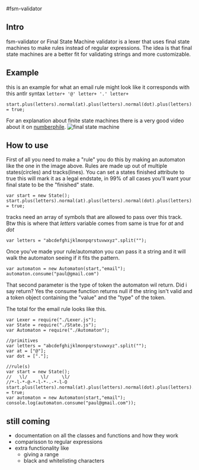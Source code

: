 #fsm-validator

## Intro
fsm-validator or Final State Machine validator is a lexer that uses final state machines to make rules instead of regular expressions.
The idea is that final state machines are a better fit for validating strings and more customizable.

## Example
this is an example for what an email rule might look like it corresponds with this antlr syntax
`letter+ '@' letter+ '.' letter+`

    start.plus(letters).normal(at).plus(letters).normal(dot).plus(letters).finished = true;

For an explanation about finite state machines there is a very good video about it on [numberphile](https://www.youtube.com/watch?v=RjOCRYdg8BY).
![final state machine](https://upload.wikimedia.org/wikipedia/commons/thumb/2/2a/CPT-FSM-abcd.svg/326px-CPT-FSM-abcd.svg.png)

## How to use
First of all you need to make a "rule" you do this by making an automaton like the one in the image above.
Rules are made up out of multiple states(circles) and tracks(lines).
You can set a states finished attribute to true this will mark it as a legal endstate,
in 99% of all cases you'll want your final state to be the "finished" state.

    var start = new State();
    start.plus(letters).normal(at).plus(letters).normal(dot).plus(letters).finished = true;
tracks need an array of symbols that are allowed to pass over this track.
Btw this is where that *letters* variable comes from same is true for *at* and *dot*

    var letters = "abcdefghijklmonpqrstuvwxyz".split("");
Once you've made your rule/automaton you can pass it a string and it will walk the automaton seeing if it fits the pattern.

    var automaton = new Automaton(start,"email");
    automaton.consume("paul@gmail.com")

That second parameter is the type of token the automaton wil return.
Did i say return? Yes the consume function returns null if the string isn't valid and a token object containing the "value" and the "type" of the token.

The total for the email rule looks like this.

    var Lexer = require("./Lexer.js");
    var State = require("./State.js");
    var Automaton = require("./Automaton");
    
    //primitives
    var letters = "abcdefghijklmonpqrstuvwxyz".split("");
    var at = ["@"];
    var dot = ["."];
    
    //rule(s)
    var start = new State();
    //   \l/     \l/     \l/
    //*-l-*-@-*-l-*-.-*-l-O
    start.plus(letters).normal(at).plus(letters).normal(dot).plus(letters).finished = true;
    var automaton = new Automaton(start,"email");
    console.log(automaton.consume("paul@gmail.com"));

## still coming
- documentation on all the classes and functions and how they work
- comparisson to regular expressions
- extra functionality like
    - giving a range
    - black and whitelisting characters